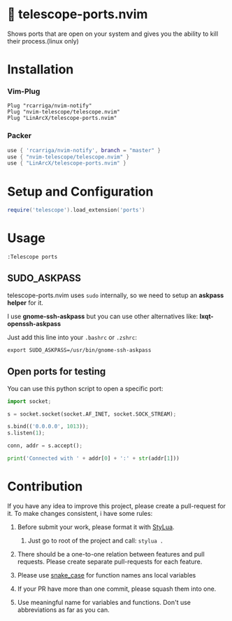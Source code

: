# :telescope: telescope-ports.nvim

Shows ports that are open on your system and gives you the ability to kill their process.(linux only)

# Installation

### Vim-Plug

```viml
Plug "rcarriga/nvim-notify"
Plug "nvim-telescope/telescope.nvim"
Plug "LinArcX/telescope-ports.nvim"
```

### Packer

```lua
use { 'rcarriga/nvim-notify', branch = "master" }
use { "nvim-telescope/telescope.nvim" }
use { "LinArcX/telescope-ports.nvim" }
```

# Setup and Configuration

```lua
require('telescope').load_extension('ports')
```

# Usage
`:Telescope ports`

## SUDO_ASKPASS
telescope-ports.nvim uses `sudo` internally, so we need to setup an __askpass helper__ for it.

I use **gnome-ssh-askpass** but you can use other alternatives like: **lxqt-openssh-askpass**

Just add this line into your `.bashrc` or `.zshrc`:

`export SUDO_ASKPASS=/usr/bin/gnome-ssh-askpass`

## Open ports for testing
You can use this python script to open a specific port:

``` python
import socket;

s = socket.socket(socket.AF_INET, socket.SOCK_STREAM);

s.bind(('0.0.0.0', 1013));
s.listen(1);

conn, addr = s.accept();

print('Connected with ' + addr[0] + ':' + str(addr[1]))

```

# Contribution
If you have any idea to improve this project, please create a pull-request for it. To make changes consistent, i have some rules:
1. Before submit your work, please format it with [StyLua](https://github.com/JohnnyMorganz/StyLua).
    1. Just go to root of the project and call: `stylua .`

2. There should be a one-to-one relation between features and pull requests. Please create separate pull-requests for each feature.
3. Please use [snake_case](https://en.wikipedia.org/wiki/Snake_case) for function names ans local variables
4. If your PR have more than one commit, please squash them into one.
5. Use meaningful name for variables and functions. Don't use abbreviations as far as you can.
